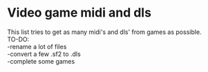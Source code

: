 # Video game midi and dls
This list tries to get as many midi's and dls' from games as possible.                                                                                                                                        
TO-DO:                                         
-rename a lot of files                                 
-convert a few .sf2 to .dls                                   
-complete some games
